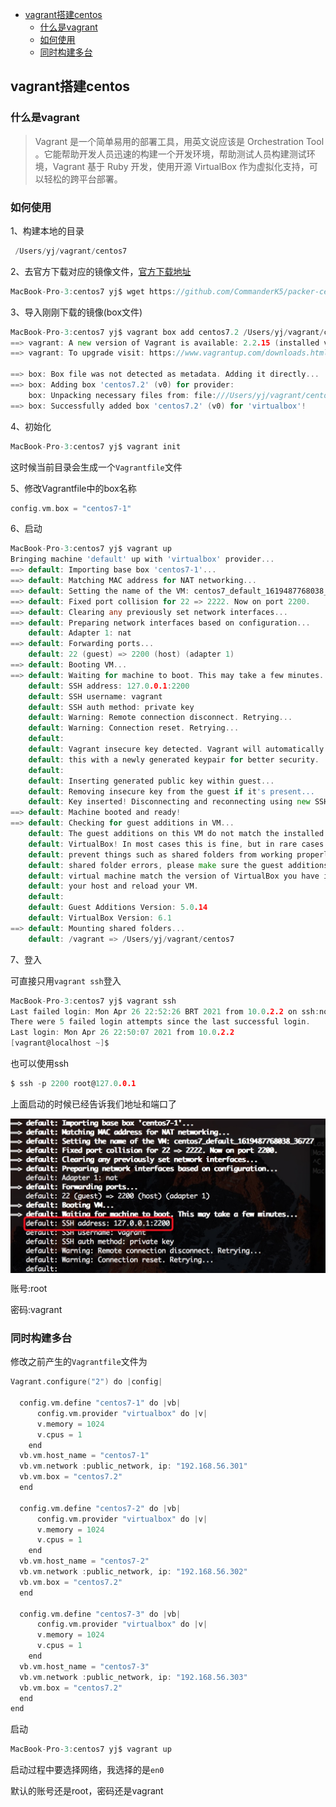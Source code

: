 <!-- START doctoc generated TOC please keep comment here to allow auto update -->
<!-- DON'T EDIT THIS SECTION, INSTEAD RE-RUN doctoc TO UPDATE -->


- [vagrant搭建centos](#vagrant%E6%90%AD%E5%BB%BAcentos)
  - [什么是vagrant](#%E4%BB%80%E4%B9%88%E6%98%AFvagrant)
  - [如何使用](#%E5%A6%82%E4%BD%95%E4%BD%BF%E7%94%A8)
  - [同时构建多台](#%E5%90%8C%E6%97%B6%E6%9E%84%E5%BB%BA%E5%A4%9A%E5%8F%B0)

<!-- END doctoc generated TOC please keep comment here to allow auto update -->

## vagrant搭建centos

### 什么是vagrant

> Vagrant 是一个简单易用的部署工具，用英文说应该是 Orchestration Tool 。它能帮助开发人员迅速的构建一个开发环境，帮助测试人员构建测试环境，Vagrant 基于 Ruby 开发，使用开源 VirtualBox 作为虚拟化支持，可以轻松的跨平台部署。

### 如何使用

1、构建本地的目录

```go
 /Users/yj/vagrant/centos7
```

2、去官方下载对应的镜像文件，[官方下载地址](http://www.vagrantbox.es/)  

```go
MacBook-Pro-3:centos7 yj$ wget https://github.com/CommanderK5/packer-centos-template/releases/download/0.7.2/vagrant-centos-7.2.box
```

3、导入刚刚下载的镜像(box文件)

```go
MacBook-Pro-3:centos7 yj$ vagrant box add centos7.2 /Users/yj/vagrant/centos7/vagrant-centos-7.2.box 
==> vagrant: A new version of Vagrant is available: 2.2.15 (installed version: 2.2.14)!
==> vagrant: To upgrade visit: https://www.vagrantup.com/downloads.html

==> box: Box file was not detected as metadata. Adding it directly...
==> box: Adding box 'centos7.2' (v0) for provider: 
    box: Unpacking necessary files from: file:///Users/yj/vagrant/centos7/vagrant-centos-7.2.box
==> box: Successfully added box 'centos7.2' (v0) for 'virtualbox'!
```

4、初始化

```go
MacBook-Pro-3:centos7 yj$ vagrant init
```

这时候当前目录会生成一个`Vagrantfile`文件

5、修改Vagrantfile中的box名称

```go
config.vm.box = "centos7-1"
```

6、启动

```go
MacBook-Pro-3:centos7 yj$ vagrant up
Bringing machine 'default' up with 'virtualbox' provider...
==> default: Importing base box 'centos7-1'...
==> default: Matching MAC address for NAT networking...
==> default: Setting the name of the VM: centos7_default_1619487768038_36727
==> default: Fixed port collision for 22 => 2222. Now on port 2200.
==> default: Clearing any previously set network interfaces...
==> default: Preparing network interfaces based on configuration...
    default: Adapter 1: nat
==> default: Forwarding ports...
    default: 22 (guest) => 2200 (host) (adapter 1)
==> default: Booting VM...
==> default: Waiting for machine to boot. This may take a few minutes...
    default: SSH address: 127.0.0.1:2200
    default: SSH username: vagrant
    default: SSH auth method: private key
    default: Warning: Remote connection disconnect. Retrying...
    default: Warning: Connection reset. Retrying...
    default: 
    default: Vagrant insecure key detected. Vagrant will automatically replace
    default: this with a newly generated keypair for better security.
    default: 
    default: Inserting generated public key within guest...
    default: Removing insecure key from the guest if it's present...
    default: Key inserted! Disconnecting and reconnecting using new SSH key...
==> default: Machine booted and ready!
==> default: Checking for guest additions in VM...
    default: The guest additions on this VM do not match the installed version of
    default: VirtualBox! In most cases this is fine, but in rare cases it can
    default: prevent things such as shared folders from working properly. If you see
    default: shared folder errors, please make sure the guest additions within the
    default: virtual machine match the version of VirtualBox you have installed on
    default: your host and reload your VM.
    default: 
    default: Guest Additions Version: 5.0.14
    default: VirtualBox Version: 6.1
==> default: Mounting shared folders...
    default: /vagrant => /Users/yj/vagrant/centos7
```

7、登入

可直接只用`vagrant ssh`登入

```go
MacBook-Pro-3:centos7 yj$ vagrant ssh
Last failed login: Mon Apr 26 22:52:26 BRT 2021 from 10.0.2.2 on ssh:notty
There were 5 failed login attempts since the last successful login.
Last login: Mon Apr 26 22:50:07 2021 from 10.0.2.2
[vagrant@localhost ~]$ 
```

也可以使用ssh

```go
$ ssh -p 2200 root@127.0.0.1
```

上面启动的时候已经告诉我们地址和端口了

<img src="/img/vagrant_1.jpg" alt="vagrant" align=center />

账号:root  

密码:vagrant

### 同时构建多台

修改之前产生的`Vagrantfile`文件为  

```go
Vagrant.configure("2") do |config|
  
  config.vm.define "centos7-1" do |vb|
      config.vm.provider "virtualbox" do |v|
      v.memory = 1024
      v.cpus = 1
    end
  vb.vm.host_name = "centos7-1"
  vb.vm.network :public_network, ip: "192.168.56.301"
  vb.vm.box = "centos7.2"
  end

  config.vm.define "centos7-2" do |vb|
      config.vm.provider "virtualbox" do |v|
      v.memory = 1024
      v.cpus = 1
    end
  vb.vm.host_name = "centos7-2"
  vb.vm.network :public_network, ip: "192.168.56.302"
  vb.vm.box = "centos7.2"
  end

  config.vm.define "centos7-3" do |vb|
      config.vm.provider "virtualbox" do |v|
      v.memory = 1024
      v.cpus = 1
    end
  vb.vm.host_name = "centos7-3"
  vb.vm.network :public_network, ip: "192.168.56.303"
  vb.vm.box = "centos7.2"
  end
end
``` 

启动  

```go
MacBook-Pro-3:centos7 yj$ vagrant up
```

启动过程中要选择网络，我选择的是`en0`  

默认的账号还是root，密码还是vagrant   


